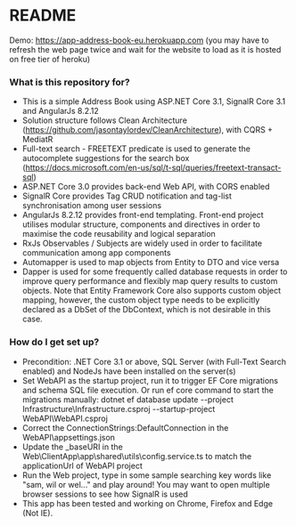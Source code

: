 # README #

Demo: https://app-address-book-eu.herokuapp.com (you may have to refresh the web page twice and wait for the website to load as it is hosted on free tier of heroku)

### What is this repository for? ###

* This is a simple Address Book using ASP.NET Core 3.1, SignalR Core 3.1 and AngularJs 8.2.12
* Solution structure follows Clean Architecture (https://github.com/jasontaylordev/CleanArchitecture), with CQRS + MediatR
* Full-text search - FREETEXT predicate is used to generate the autocomplete suggestions for the search box (https://docs.microsoft.com/en-us/sql/t-sql/queries/freetext-transact-sql)
* ASP.NET Core 3.0 provides back-end Web API, with CORS enabled
* SignalR Core provides Tag CRUD notification and tag-list synchronisation among user sessions
* AngularJs 8.2.12 provides front-end templating. Front-end project utilises modular structure, components and directives in order to maximise the code reusability and logical separation
* RxJs Observables / Subjects are widely used in order to facilitate communication among app components
* Automapper is used to map objects from Entity to DTO and vice versa
* Dapper is used for some frequently called database requests in order to improve query performance and flexibly map query results to custom objects. Note that Entity Framework Core also supports custom object mapping, however, the custom object type needs to be explicitly declared as a DbSet of the DbContext, which is not desirable in this case.

### How do I get set up? ###

* Precondition: .NET Core 3.1 or above, SQL Server (with Full-Text Search enabled) and NodeJs have been installed on the server(s)
* Set WebAPI as the startup project, run it to trigger EF Core migrations and schema SQL file execution. Or run ef core command to start the migrations manually:  dotnet ef database update --project Infrastructure\Infrastructure.csproj --startup-project WebAPI\WebAPI.csproj
* Correct the ConnectionStrings:DefaultConnection in the WebAPI\appsettings.json
* Update the _baseURI in the Web\ClientApp\app\shared\utils\config.service.ts to match the applicationUrl of WebAPI project
* Run the Web project, type in some sample searching key words like "sam, wil or wel..." and play around! You may want to open multiple browser sessions to see how SignalR is used
* This app has been tested and working on Chrome, Firefox and Edge (Not IE).
